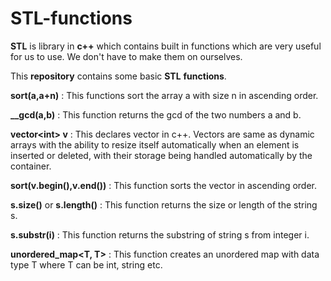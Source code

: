 # **STL-functions**  

**STL** is library in **c++** which contains built in functions which are very useful for us to use. We don't have to make them on ourselves.  

This **repository** contains some basic **STL** **functions**.

**sort(a,a+n)** : This functions sort the array a with size n in ascending order.

**__gcd(a,b)** : This function returns the gcd of the two numbers a and b.

**vector\<int> v** : This declares vector in c++. Vectors are same as dynamic arrays with the ability to resize itself automatically when an element is inserted or deleted, with their storage being handled automatically by the container. 

**sort(v.begin(),v.end())** : This function sorts the vector in ascending order.

**s.size()** or **s.length()** : This function returns the size or length of the string s.   

**s.substr(i)** : This function returns the substring of string s from integer i.

**unordered_map<T, T>** : This function creates an unordered map with data type T where T can be int, string etc.
